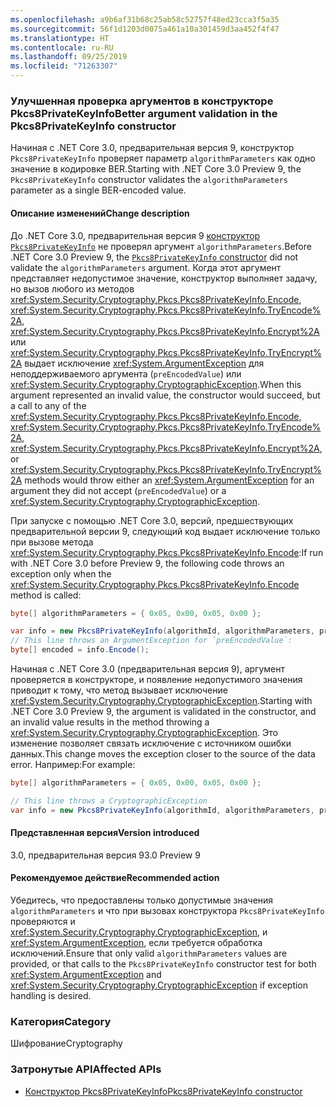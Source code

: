 ```yaml
---
ms.openlocfilehash: a9b6af31b68c25ab58c52757f48ed23cca3f5a35
ms.sourcegitcommit: 56f1d1203d0075a461a10a301459d3aa452f4f47
ms.translationtype: HT
ms.contentlocale: ru-RU
ms.lasthandoff: 09/25/2019
ms.locfileid: "71263307"
---
```

### <a name="better-argument-validation-in-the-pkcs8privatekeyinfo-constructor"></a><span data-ttu-id="7d4b7-101">Улучшенная проверка аргументов в конструкторе Pkcs8PrivateKeyInfo</span><span class="sxs-lookup"><span data-stu-id="7d4b7-101">Better argument validation in the Pkcs8PrivateKeyInfo constructor</span></span>

<span data-ttu-id="7d4b7-102">Начиная с .NET Core 3.0, предварительная версия 9, конструктор `Pkcs8PrivateKeyInfo` проверяет параметр `algorithmParameters` как одно значение в кодировке BER.</span><span class="sxs-lookup"><span data-stu-id="7d4b7-102">Starting with .NET Core 3.0 Preview 9, the `Pkcs8PrivateKeyInfo` constructor validates the `algorithmParameters` parameter as a single BER-encoded value.</span></span>

#### <a name="change-description"></a><span data-ttu-id="7d4b7-103">Описание изменений</span><span class="sxs-lookup"><span data-stu-id="7d4b7-103">Change description</span></span>

<span data-ttu-id="7d4b7-104">До .NET Core 3.0, предварительная версия 9 [конструктор `Pkcs8PrivateKeyInfo`](xref:System.Security.Cryptography.Pkcs.Pkcs8PrivateKeyInfo.%23ctor(System.Security.Cryptography.Oid,System.Nullable%7BSystem.ReadOnlyMemory%7BSystem.Byte%7D%7D,System.ReadOnlyMemory%7BSystem.Byte%7D,System.Boolean)) не проверял аргумент `algorithmParameters`.</span><span class="sxs-lookup"><span data-stu-id="7d4b7-104">Before .NET Core 3.0 Preview 9, the [`Pkcs8PrivateKeyInfo` constructor](xref:System.Security.Cryptography.Pkcs.Pkcs8PrivateKeyInfo.%23ctor(System.Security.Cryptography.Oid,System.Nullable%7BSystem.ReadOnlyMemory%7BSystem.Byte%7D%7D,System.ReadOnlyMemory%7BSystem.Byte%7D,System.Boolean)) did not validate the `algorithmParameters` argument.</span></span>  <span data-ttu-id="7d4b7-105">Когда этот аргумент представляет недопустимое значение, конструктор выполняет задачу, но вызов любого из методов <xref:System.Security.Cryptography.Pkcs.Pkcs8PrivateKeyInfo.Encode>, <xref:System.Security.Cryptography.Pkcs.Pkcs8PrivateKeyInfo.TryEncode%2A>, <xref:System.Security.Cryptography.Pkcs.Pkcs8PrivateKeyInfo.Encrypt%2A> или <xref:System.Security.Cryptography.Pkcs.Pkcs8PrivateKeyInfo.TryEncrypt%2A> выдает исключение <xref:System.ArgumentException> для неподдерживаемого аргумента (`preEncodedValue`) или <xref:System.Security.Cryptography.CryptographicException>.</span><span class="sxs-lookup"><span data-stu-id="7d4b7-105">When this argument represented an invalid value, the constructor would succeed, but a call to any of the <xref:System.Security.Cryptography.Pkcs.Pkcs8PrivateKeyInfo.Encode>, <xref:System.Security.Cryptography.Pkcs.Pkcs8PrivateKeyInfo.TryEncode%2A>, <xref:System.Security.Cryptography.Pkcs.Pkcs8PrivateKeyInfo.Encrypt%2A>, or <xref:System.Security.Cryptography.Pkcs.Pkcs8PrivateKeyInfo.TryEncrypt%2A> methods would throw either an <xref:System.ArgumentException> for an argument they did not accept (`preEncodedValue`) or a <xref:System.Security.Cryptography.CryptographicException>.</span></span>

<span data-ttu-id="7d4b7-106">При запуске с помощью .NET Core 3.0, версий, предшествующих предварительной версии 9, следующий код выдает исключение только при вызове метода <xref:System.Security.Cryptography.Pkcs.Pkcs8PrivateKeyInfo.Encode>:</span><span class="sxs-lookup"><span data-stu-id="7d4b7-106">If run with .NET Core 3.0 before Preview 9, the following code throws an exception only when the <xref:System.Security.Cryptography.Pkcs.Pkcs8PrivateKeyInfo.Encode> method is called:</span></span>

```csharp
byte[] algorithmParameters = { 0x05, 0x00, 0x05, 0x00 };

var info = new Pkcs8PrivateKeyInfo(algorithmId, algorithmParameters, privateKey);
// This line throws an ArgumentException for `preEncodedValue`:
byte[] encoded = info.Encode();
```

<span data-ttu-id="7d4b7-107">Начиная с .NET Core 3.0 (предварительная версия 9), аргумент проверяется в конструкторе, и появление недопустимого значения приводит к тому, что метод вызывает исключение <xref:System.Security.Cryptography.CryptographicException>.</span><span class="sxs-lookup"><span data-stu-id="7d4b7-107">Starting with .NET Core 3.0 Preview 9, the argument is validated in the constructor, and an invalid value results in the method throwing a <xref:System.Security.Cryptography.CryptographicException>.</span></span> <span data-ttu-id="7d4b7-108">Это изменение позволяет связать исключение с источником ошибки данных.</span><span class="sxs-lookup"><span data-stu-id="7d4b7-108">This change moves the exception closer to the source of the data error.</span></span> <span data-ttu-id="7d4b7-109">Например:</span><span class="sxs-lookup"><span data-stu-id="7d4b7-109">For example:</span></span>

```csharp
byte[] algorithmParameters = { 0x05, 0x00, 0x05, 0x00 };

// This line throws a CryptographicException
var info = new Pkcs8PrivateKeyInfo(algorithmId, algorithmParameters, privateKey);
```

#### <a name="version-introduced"></a><span data-ttu-id="7d4b7-110">Представленная версия</span><span class="sxs-lookup"><span data-stu-id="7d4b7-110">Version introduced</span></span>

<span data-ttu-id="7d4b7-111">3.0, предварительная версия 9</span><span class="sxs-lookup"><span data-stu-id="7d4b7-111">3.0 Preview 9</span></span>

#### <a name="recommended-action"></a><span data-ttu-id="7d4b7-112">Рекомендуемое действие</span><span class="sxs-lookup"><span data-stu-id="7d4b7-112">Recommended action</span></span>

<span data-ttu-id="7d4b7-113">Убедитесь, что предоставлены только допустимые значения `algorithmParameters` и что при вызовах конструктора `Pkcs8PrivateKeyInfo` проверяются и <xref:System.Security.Cryptography.CryptographicException>, и <xref:System.ArgumentException>, если требуется обработка исключений.</span><span class="sxs-lookup"><span data-stu-id="7d4b7-113">Ensure that only valid `algorithmParameters` values are provided, or that calls to the `Pkcs8PrivateKeyInfo` constructor test for both <xref:System.ArgumentException> and <xref:System.Security.Cryptography.CryptographicException> if exception handling is desired.</span></span>

### <a name="category"></a><span data-ttu-id="7d4b7-114">Категория</span><span class="sxs-lookup"><span data-stu-id="7d4b7-114">Category</span></span>

<span data-ttu-id="7d4b7-115">Шифрование</span><span class="sxs-lookup"><span data-stu-id="7d4b7-115">Cryptography</span></span>

### <a name="affected-apis"></a><span data-ttu-id="7d4b7-116">Затронутые API</span><span class="sxs-lookup"><span data-stu-id="7d4b7-116">Affected APIs</span></span>

- <span data-ttu-id="7d4b7-117">[Конструктор Pkcs8PrivateKeyInfo](xref:System.Security.Cryptography.Pkcs.Pkcs8PrivateKeyInfo.%23ctor(System.Security.Cryptography.Oid,System.Nullable%7BSystem.ReadOnlyMemory%7BSystem.Byte%7D%7D,System.ReadOnlyMemory%7BSystem.Byte%7D,System.Boolean))</span><span class="sxs-lookup"><span data-stu-id="7d4b7-117">[Pkcs8PrivateKeyInfo constructor](xref:System.Security.Cryptography.Pkcs.Pkcs8PrivateKeyInfo.%23ctor(System.Security.Cryptography.Oid,System.Nullable%7BSystem.ReadOnlyMemory%7BSystem.Byte%7D%7D,System.ReadOnlyMemory%7BSystem.Byte%7D,System.Boolean))</span></span>

<!--

### Affected APIs

- `M:System.Security.Cryptography.Pkcs.Pkcs8PrivateKeyInfo.#ctor(System.Security.Cryptography.Oid,System.Nullable{System.ReadOnlyMemory{System.Byte}},System.ReadOnlyMemory{System.Byte},System.Boolean))

-->
